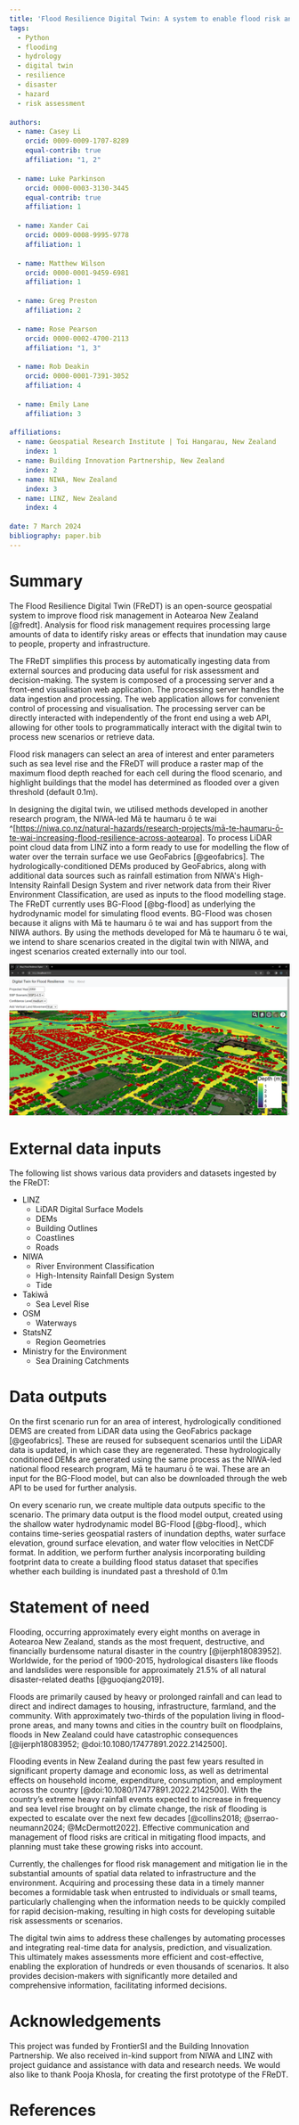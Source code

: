 ```yaml
---
title: 'Flood Resilience Digital Twin: A system to enable flood risk analysis and prediction'
tags:
  - Python
  - flooding
  - hydrology
  - digital twin
  - resilience
  - disaster
  - hazard
  - risk assessment

authors:
  - name: Casey Li
    orcid: 0009-0009-1707-8289
    equal-contrib: true 
    affiliation: "1, 2"

  - name: Luke Parkinson
    orcid: 0000-0003-3130-3445
    equal-contrib: true 
    affiliation: 1
    
  - name: Xander Cai
    orcid: 0009-0008-9995-9778
    affiliation: 1

  - name: Matthew Wilson
    orcid: 0000-0001-9459-6981
    affiliation: 1
    
  - name: Greg Preston
    affiliation: 2
    
  - name: Rose Pearson
    orcid: 0000-0002-4700-2113
    affiliation: "1, 3"
    
  - name: Rob Deakin
    orcid: 0000-0001-7391-3052
    affiliation: 4
  
  - name: Emily Lane
    affiliation: 3
    
affiliations:
  - name: Geospatial Research Institute | Toi Hangarau, New Zealand
    index: 1
  - name: Building Innovation Partnership, New Zealand
    index: 2
  - name: NIWA, New Zealand
    index: 3
  - name: LINZ, New Zealand
    index: 4

date: 7 March 2024
bibliography: paper.bib
---
```


# Summary
The Flood Resilience Digital Twin (FReDT) is an open-source geospatial system to improve flood risk management in Aotearoa New Zealand [@fredt]. Analysis for flood risk management requires processing large amounts of data to identify risky areas or effects that inundation may cause to people, property and infrastructure.

The FReDT simplifies this process by automatically ingesting data from external sources and producing data useful for risk assessment and decision-making. The system is composed of a processing server and a front-end visualisation web application. The processing server handles the data ingestion and processing. The web application allows for convenient control of processing and visualisation. The processing server can be directly interacted with independently of the front end using a web API, allowing for other tools to programmatically interact with the digital twin to process new scenarios or retrieve data.

Flood risk managers can select an area of interest and enter parameters such as sea level rise and the FReDT will produce a raster map of the maximum flood depth reached for each cell during the flood scenario, and highlight buildings that the model has determined as flooded over a given threshold (default 0.1m).

In designing the digital twin, we utilised methods developed in another research program, the NIWA-led Mā te haumaru ō te wai ^[https://niwa.co.nz/natural-hazards/research-projects/mā-te-haumaru-ō-te-wai-increasing-flood-resilience-across-aotearoa]. To process LiDAR point cloud data from LINZ into a form ready to use for modelling the flow of water over the terrain surface we use GeoFabrics [@geofabrics]. The hydrologically-conditioned DEMs produced by GeoFabrics, along with additional data sources such as rainfall estimation from NIWA's High-Intensity Rainfall Design System and river network data from their River Environment Classification, are used as inputs to the flood modelling stage. The FReDT currently uses BG-Flood [@bg-flood] as underlying the hydrodynamic model for simulating flood events. BG-Flood was chosen because it aligns with Mā te haumaru ō te wai and has support from the NIWA authors. By using the methods developed for Mā te haumaru ō te wai, we intend to share scenarios created in the digital twin with NIWA, and ingest scenarios created externally into our tool.


![Screenshot of a FReDT scenario, showing flooded areas with buildings highlighted in red if they are inundated.](Capture2024.png)


# External data inputs
The following list shows various data providers and datasets ingested by the FReDT:

* LINZ
    * LiDAR Digital Surface Models
    * DEMs
    * Building Outlines
    * Coastlines
    * Roads
* NIWA
    * River Environment Classification
    * High-Intensity Rainfall Design System
    * Tide
* Takiwā
    * Sea Level Rise
* OSM
    * Waterways
* StatsNZ
    * Region Geometries
* Ministry for the Environment
    * Sea Draining Catchments

# Data outputs
On the first scenario run for an area of interest, hydrologically conditioned DEMS are created from LiDAR data using the GeoFabrics package [@geofabrics]. These are reused for subsequent scenarios until the LiDAR data is updated, in which case they are regenerated. These hydrologically conditioned DEMs are generated using the same process as the NIWA-led national flood research program, Mā te haumaru ō te wai. These are an input for the BG-Flood model, but can also be downloaded through the web API to be used for further analysis.

On every scenario run, we create multiple data outputs specific to the scenario. The primary data output is the flood model output, created using the shallow water hydrodynamic model BG-Flood [@bg-flood]., which contains time-series geospatial rasters of inundation depths, water surface elevation, ground surface elevation, and water flow velocities in NetCDF format. In addition, we perform further analysis incorporating building footprint data to create a building flood status dataset that specifies whether each building is inundated past a threshold of 0.1m


# Statement of need
Flooding, occurring approximately every eight months on average in Aotearoa New Zealand, stands as the most frequent, destructive, and financially burdensome natural disaster in the country [@ijerph18083952]. Worldwide, for the period of 1900-2015, hydrological disasters like floods and landslides were responsible for approximately 21.5% of all natural disaster-related deaths [@guoqiang2019]. 

Floods are primarily caused by heavy or prolonged rainfall and can lead to direct and indirect damages to housing, infrastructure, farmland, and the community. With approximately two-thirds of the population living in flood-prone areas, and many towns and cities in the country built on floodplains, floods in New Zealand could have catastrophic consequences [@ijerph18083952; @doi:10.1080/17477891.2022.2142500].

Flooding events in New Zealand during the past few years resulted in significant property damage and economic loss, as well as detrimental effects on household income, expenditure, consumption, and employment across the country [@doi:10.1080/17477891.2022.2142500]. With the country’s extreme heavy rainfall events expected to increase in frequency and sea level rise brought on by climate change, the risk of flooding is expected to escalate over the next few decades [@collins2018; @serrao-neumann2024; @McDermott2022]. Effective communication and management of flood risks are critical in mitigating flood impacts, and planning must take these growing risks into account.

Currently, the challenges for flood risk management and mitigation lie in the substantial amounts of spatial data related to infrastructure and the environment. Acquiring and processing these data in a timely manner becomes a formidable task when entrusted to individuals or small teams, particularly challenging when the information needs to be quickly compiled for rapid decision-making, resulting in high costs for developing suitable risk assessments or scenarios.


The digital twin aims to address these challenges by automating processes and integrating real-time data for analysis, prediction, and visualization. This ultimately makes assessments more efficient and cost-effective, enabling the exploration of hundreds or even thousands of scenarios. It also provides decision-makers with significantly more detailed and comprehensive information, facilitating informed decisions.


# Acknowledgements
This project was funded by FrontierSI and the Building Innovation Partnership.
We also received in-kind support from NIWA and LINZ with project guidance and assistance with data and research needs.
We would also like to thank Pooja Khosla, for creating the first prototype of the FReDT.


# References
